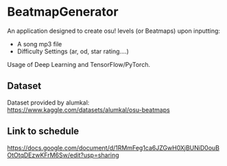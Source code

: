 # BeatmapGenerator
An application designed to create osu! levels (or Beatmaps) upon inputting:
- A song mp3 file
- Difficulty Settings (ar, od, star rating....)

Usage of Deep Learning and TensorFlow/PyTorch.

## Dataset
Dataset provided by alumkal: https://www.kaggle.com/datasets/alumkal/osu-beatmaps

## Link to schedule
https://docs.google.com/document/d/1RMmFeg1ca6JZGwH0XjBUNiD0ouBOtOtqDEzwKFrM6Sw/edit?usp=sharing
